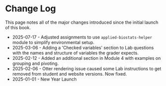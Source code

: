 # Change Log

This page notes all of the major changes introduced since the initial launch of this book.

- 2025-07-17 - Adjusted assignments to use `applied-biostats-helper` module to simplify environmental setup.
- 2025-03-06 - Adding a 'Checked variables' section to Lab questions with the names and structure of variables the grader expects.
- 2025-02-12 - Added an additional section in Module 4 with examples on grouping and pivoting.
- 2025-02-06 - Otter rendering issue caused some Lab instructions to get removed from student and website versions. Now fixed.
- 2025-01-01 - New Year Launch
